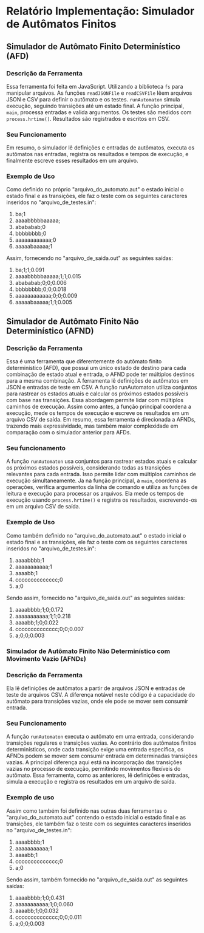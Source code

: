 ﻿# Relatório Implementação: Simulador de Autômatos Finitos
 
## Simulador de Autômato Finito Determinístico (AFD) 
### Descrição da Ferramenta 
Essa ferramenta foi feita em JavaScript. Utilizando a biblioteca `fs` para manipular arquivos. As funções `readJSONFile` e `readCSVFile` lêem arquivos JSON e CSV para definir o autômato e os testes. `runAutomaton` simula execução, seguindo transições até um estado final. A função principal, `main`, processa entradas e valida argumentos. Os testes são medidos com `process.hrtime()`. Resultados são registrados e escritos em CSV.
 
### Seu Funcionamento
Em resumo, o simulador lê definições e entradas de autômatos, executa os autômatos nas entradas, registra os resultados e tempos de execução, e finalmente escreve esses resultados em um arquivo. 

### Exemplo de Uso
Como definido no próprio "arquivo_do_automato.aut" o estado inicial o estado final e as transições, ele faz o teste com os seguintes caracteres inseridos no "arquivo_de_testes.in":
1. ba;1
2. aaaabbbbbaaaaa;
3. abababab;0
4. bbbbbbbb;0
5. aaaaaaaaaaaa;0
6. aaaaabaaaaa;1
   
Assim, fornecendo no "arquivo_de_saida.out" as seguintes saídas:

1. ba;1;1;0.091
2. aaaabbbbbaaaaa;1;1;0.015
3. abababab;0;0;0.006
4. bbbbbbbb;0;0;0.018
5. aaaaaaaaaaaa;0;0;0.009
6. aaaaabaaaaa;1;1;0.005

## Simulador de Autômato Finito Não Determinístico (AFND)
### Descrição da Ferramenta
Essa é uma ferramenta que diferentemente do autômato finito determinístico (AFD), que possui um único estado de destino para cada combinação de estado atual e entrada, o AFND pode ter múltiplos destinos para a mesma combinação. A ferramenta lê definições de autômatos em JSON e entradas de teste em CSV. A função runAutomaton utiliza conjuntos para rastrear os estados atuais e calcular os próximos estados possíveis com base nas transições. Essa abordagem permite lidar com múltiplos caminhos de execução. Assim como antes, a função principal coordena a execução, mede os tempos de execução e escreve os resultados em um arquivo CSV de saída. Em resumo, essa ferramenta é direcionada a AFNDs, trazendo mais expressividade, mas também maior complexidade em comparação com o simulador anterior para AFDs.

### Seu funcionamento
A função `runAutomaton` usa conjuntos para rastrear estados atuais e calcular os próximos estados possíveis, considerando todas as transições relevantes para cada entrada. Isso permite lidar com múltiplos caminhos de execução simultaneamente. Ja na função principal, a `main`, coordena as operações, verifica argumentos da linha de comando e utiliza as funções de leitura e execução para processar os arquivos. Ela mede os tempos de execução usando `process.hrtime()` e registra os resultados, escrevendo-os em um arquivo CSV de saída.

### Exemplo de Uso
Como também definido no "arquivo_do_automato.aut" o estado inicial o estado final e as transições, ele faz o teste com os seguintes caracteres inseridos no "arquivo_de_testes.in":
1. aaaabbbb;1
2. aaaaaaaaaaa;1
3. aaaabb;1
4. cccccccccccccc;0
5. a;0

Sendo assim, fornecido no "arquivo_de_saida.out" as seguintes saídas:

1. aaaabbbb;1;0;0.172
2. aaaaaaaaaaa;1;1;0.218
3. aaaabb;1;0;0.022
4. cccccccccccccc;0;0;0.007
5. a;0;0;0.003

### Simulador de Autômato Finito Não Determinístico com Movimento Vazio (AFNDε)
### Descrição da Ferramenta
Ela lê definições de autômatos a partir de arquivos JSON e entradas de teste de arquivos CSV. A diferença notável neste código é a capacidade do autômato para transições vazias, onde ele pode se mover sem consumir entrada. 

### Seu Funcionamento
A função `runAutomaton` executa o autômato em uma entrada, considerando transições regulares e transições vazias. Ao contrário dos autômatos finitos determinísticos, onde cada transição exige uma entrada específica, os AFNDs podem se mover sem consumir entrada em determinadas transições vazias. A principal diferença aqui está na incorporação das transições vazias no processo de execução, permitindo movimentos flexíveis do autômato. Essa ferramenta, como as anteriores, lê definições e entradas, simula a execução e registra os resultados em um arquivo de saída.

### Exemplo de uso 
Assim como também foi definido nas outras duas ferramentas o "arquivo_do_automato.aut" contendo o estado inicial o estado final e as transições, ele também faz o teste com os seguintes caracteres inseridos no "arquivo_de_testes.in":
1. aaaabbbb;1
2. aaaaaaaaaaa;1
3. aaaabb;1
4. cccccccccccccc;0
5. a;0

Sendo assim, também fornecido no "arquivo_de_saida.out" as seguintes saídas:

1. aaaabbbb;1;0;0.431
2. aaaaaaaaaaa;1;0;0.060
3. aaaabb;1;0;0.032
4. cccccccccccccc;0;0;0.011
5. a;0;0;0.003

